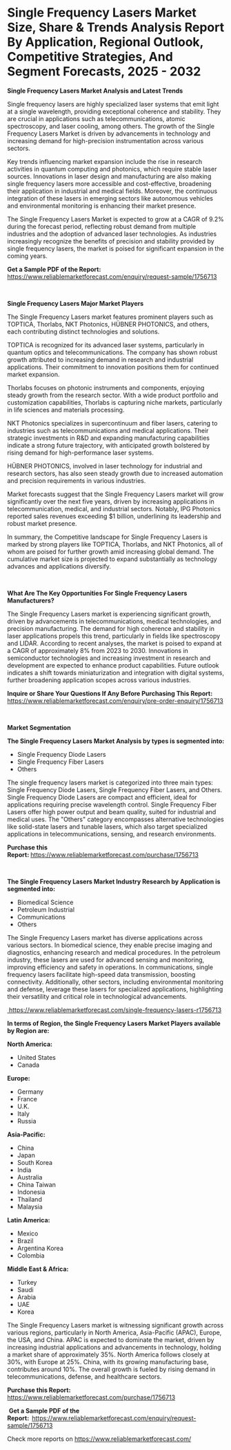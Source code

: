 <p><h1>Single Frequency Lasers Market Size, Share & Trends Analysis Report By Application, Regional Outlook, Competitive Strategies, And Segment Forecasts, 2025 - 2032</h1></p><p><strong>Single Frequency Lasers Market Analysis and Latest Trends</strong></p>
<p><p>Single frequency lasers are highly specialized laser systems that emit light at a single wavelength, providing exceptional coherence and stability. They are crucial in applications such as telecommunications, atomic spectroscopy, and laser cooling, among others. The growth of the Single Frequency Lasers Market is driven by advancements in technology and increasing demand for high-precision instrumentation across various sectors. </p><p>Key trends influencing market expansion include the rise in research activities in quantum computing and photonics, which require stable laser sources. Innovations in laser design and manufacturing are also making single frequency lasers more accessible and cost-effective, broadening their application in industrial and medical fields. Moreover, the continuous integration of these lasers in emerging sectors like autonomous vehicles and environmental monitoring is enhancing their market presence. </p><p>The Single Frequency Lasers Market is expected to grow at a CAGR of 9.2% during the forecast period, reflecting robust demand from multiple industries and the adoption of advanced laser technologies. As industries increasingly recognize the benefits of precision and stability provided by single frequency lasers, the market is poised for significant expansion in the coming years.</p></p>
<p><strong>Get a Sample PDF of the Report:&nbsp;</strong> <a href="https://www.reliablemarketforecast.com/enquiry/request-sample/1756713?utm_campaign=2293&utm_medium=2&utm_source=Github&utm_content=ia&utm_term=10022025&utm_id=single-frequency-lasers">https://www.reliablemarketforecast.com/enquiry/request-sample/1756713</a></p>
<p>&nbsp;</p>
<p><strong>Single Frequency Lasers Major Market Players</strong></p>
<p><p>The Single Frequency Lasers market features prominent players such as TOPTICA, Thorlabs, NKT Photonics, HÜBNER PHOTONICS, and others, each contributing distinct technologies and solutions. </p><p>TOPTICA is recognized for its advanced laser systems, particularly in quantum optics and telecommunications. The company has shown robust growth attributed to increasing demand in research and industrial applications. Their commitment to innovation positions them for continued market expansion.</p><p>Thorlabs focuses on photonic instruments and components, enjoying steady growth from the research sector. With a wide product portfolio and customization capabilities, Thorlabs is capturing niche markets, particularly in life sciences and materials processing.</p><p>NKT Photonics specializes in supercontinuum and fiber lasers, catering to industries such as telecommunications and medical applications. Their strategic investments in R&D and expanding manufacturing capabilities indicate a strong future trajectory, with anticipated growth bolstered by rising demand for high-performance laser systems.</p><p>HÜBNER PHOTONICS, involved in laser technology for industrial and research sectors, has also seen steady growth due to increased automation and precision requirements in various industries. </p><p>Market forecasts suggest that the Single Frequency Lasers market will grow significantly over the next five years, driven by increasing applications in telecommunication, medical, and industrial sectors. Notably, IPG Photonics reported sales revenues exceeding $1 billion, underlining its leadership and robust market presence.</p><p>In summary, the Competitive landscape for Single Frequency Lasers is marked by strong players like TOPTICA, Thorlabs, and NKT Photonics, all of whom are poised for further growth amid increasing global demand. The cumulative market size is projected to expand substantially as technology advances and applications diversify.</p></p>
<p>&nbsp;</p>
<p><strong>What Are The Key Opportunities For Single Frequency Lasers Manufacturers?</strong></p>
<p><p>The Single Frequency Lasers market is experiencing significant growth, driven by advancements in telecommunications, medical technologies, and precision manufacturing. The demand for high coherence and stability in laser applications propels this trend, particularly in fields like spectroscopy and LIDAR. According to recent analyses, the market is poised to expand at a CAGR of approximately 8% from 2023 to 2030. Innovations in semiconductor technologies and increasing investment in research and development are expected to enhance product capabilities. Future outlook indicates a shift towards miniaturization and integration with digital systems, further broadening application scopes across various industries.</p></p>
<p><strong>Inquire or Share Your Questions If Any Before Purchasing This Report:</strong> <a href="https://www.reliablemarketforecast.com/enquiry/pre-order-enquiry/1756713?utm_campaign=2293&utm_medium=2&utm_source=Github&utm_content=ia&utm_term=10022025&utm_id=single-frequency-lasers">https://www.reliablemarketforecast.com/enquiry/pre-order-enquiry/1756713</a></p>
<p>&nbsp;</p>
<p><strong>Market Segmentation</strong></p>
<p><strong>The Single Frequency Lasers Market Analysis by types is segmented into:</strong></p>
<p><ul><li>Single Frequency Diode Lasers</li><li>Single Frequency Fiber Lasers</li><li>Others</li></ul></p>
<p><p>The single frequency lasers market is categorized into three main types: Single Frequency Diode Lasers, Single Frequency Fiber Lasers, and Others. Single Frequency Diode Lasers are compact and efficient, ideal for applications requiring precise wavelength control. Single Frequency Fiber Lasers offer high power output and beam quality, suited for industrial and medical uses. The "Others" category encompasses alternative technologies like solid-state lasers and tunable lasers, which also target specialized applications in telecommunications, sensing, and research environments.</p></p>
<p><strong>Purchase this Report:&nbsp;</strong><a href="https://www.reliablemarketforecast.com/purchase/1756713?utm_campaign=2293&utm_medium=2&utm_source=Github&utm_content=ia&utm_term=10022025&utm_id=single-frequency-lasers">https://www.reliablemarketforecast.com/purchase/1756713</a></p>
<p>&nbsp;</p>
<p><strong>The Single Frequency Lasers Market Industry Research by Application is segmented into:</strong></p>
<p><ul><li>Biomedical Science</li><li>Petroleum Industrial</li><li>Communications</li><li>Others</li></ul></p>
<p><p>The Single Frequency Lasers market has diverse applications across various sectors. In biomedical science, they enable precise imaging and diagnostics, enhancing research and medical procedures. In the petroleum industry, these lasers are used for advanced sensing and monitoring, improving efficiency and safety in operations. In communications, single frequency lasers facilitate high-speed data transmission, boosting connectivity. Additionally, other sectors, including environmental monitoring and defense, leverage these lasers for specialized applications, highlighting their versatility and critical role in technological advancements.</p></p>
<p><a href="https://www.reliablemarketforecast.com/single-frequency-lasers-r1756713?utm_campaign=2293&utm_medium=2&utm_source=Github&utm_content=ia&utm_term=10022025&utm_id=single-frequency-lasers">&nbsp;https://www.reliablemarketforecast.com/single-frequency-lasers-r1756713</a></p>
<p><strong>In terms of Region, the Single Frequency Lasers Market Players available by Region are:</strong></p>
<p>
    <p> <strong> North America: </strong>
        <ul>
            <li>United States</li>
            <li>Canada</li>
        </ul>
        </p> 
    <p> <strong> Europe: </strong>
        <ul>
            <li>Germany</li>
            <li>France</li>
            <li>U.K.</li>
            <li>Italy</li>
            <li>Russia</li>
        </ul>
        </p> 
    <p> <strong> Asia-Pacific: </strong>
        <ul>
            <li>China</li>
            <li>Japan</li>
            <li>South Korea</li>
            <li>India</li>
            <li>Australia</li>
            <li>China Taiwan</li>
            <li>Indonesia</li>
            <li>Thailand</li>
            <li>Malaysia</li>
        </ul>
        </p> 
    <p> <strong> Latin America: </strong>
        <ul>
            <li>Mexico</li>
            <li>Brazil</li>
            <li>Argentina Korea</li>
            <li>Colombia</li>
        </ul>
        </p> 
    <p> <strong> Middle East & Africa: </strong>
        <ul>
            <li>Turkey</li>
            <li>Saudi</li>
            <li>Arabia</li>
            <li>UAE</li>
            <li>Korea</li>
        </ul>
    </p>
    </p>
<p><p>The Single Frequency Lasers market is witnessing significant growth across various regions, particularly in North America, Asia-Pacific (APAC), Europe, the USA, and China. APAC is expected to dominate the market, driven by increasing industrial applications and advancements in technology, holding a market share of approximately 35%. North America follows closely at 30%, with Europe at 25%. China, with its growing manufacturing base, contributes around 10%. The overall growth is fueled by rising demand in telecommunications, defense, and healthcare sectors.</p></p>
<p><strong>Purchase this Report: </strong><a href="https://www.reliablemarketforecast.com/purchase/1756713?utm_campaign=2293&utm_medium=2&utm_source=Github&utm_content=ia&utm_term=10022025&utm_id=single-frequency-lasers">https://www.reliablemarketforecast.com/purchase/1756713</a></p>
<p>&nbsp;<strong>Get a Sample PDF of the Report:&nbsp;&nbsp;</strong><a href="https://www.reliablemarketforecast.com/enquiry/request-sample/1756713?utm_campaign=2293&utm_medium=2&utm_source=Github&utm_content=ia&utm_term=10022025&utm_id=single-frequency-lasers">https://www.reliablemarketforecast.com/enquiry/request-sample/1756713</a></p>
<p><strong></strong></p>
<p>Check more reports on <a href="https://www.reliablemarketforecast.com/?utm_campaign=2293&utm_medium=2&utm_source=Github&utm_content=ia&utm_term=10022025&utm_id=single-frequency-lasers">https://www.reliablemarketforecast.com/</a></p>